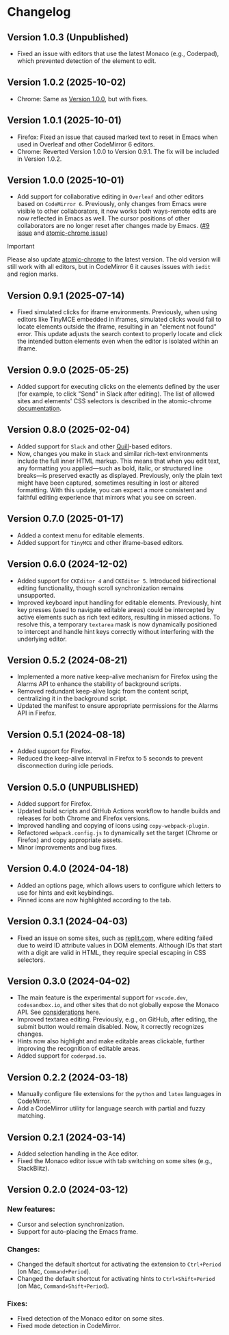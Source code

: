 # Changelog

## Version 1.0.3 (Unpublished)

- Fixed an issue with editors that use the latest Monaco (e.g., Coderpad), which prevented detection of the element to edit.

## Version 1.0.2 (2025-10-02)

- Chrome: Same as [Version 1.0.0](#version-100-2025-10-01), but with fixes.

## Version 1.0.1 (2025-10-01)

- Firefox: Fixed an issue that caused marked text to reset in Emacs when used in Overleaf and other CodeMirror 6 editors.
- Chrome: Reverted Version 1.0.0 to Version 0.9.1. The fix will be included in Version 1.0.2.

## Version 1.0.0 (2025-10-01)

- Add support for collaborative editing in `Overleaf` and other editors based on `CodeMirror 6`. Previously, only changes from Emacs were visible to other collaborators, it now works both ways-remote edits are now reflected in Emacs as well. The cursor positions of other collaborators are no longer reset after changes made by Emacs. ([#9 issue](https://github.com/KarimAziev/chrome-emacs/issues/9) and [atomic-chrome issue](https://github.com/KarimAziev/atomic-chrome/issues/9))

> [!IMPORTANT]
> Please also update [atomic-chrome](https://github.com/KarimAziev/atomic-chrome) to the latest version. The old version will still work with all editors, but in CodeMirror 6 it causes issues with `iedit` and region marks.

## Version 0.9.1 (2025-07-14)

- Fixed simulated clicks for iframe environments. Previously, when using editors like TinyMCE embedded in iframes, simulated clicks would fail to locate elements outside the iframe, resulting in an "element not found" error. This update adjusts the search context to properly locate and click the intended button elements even when the editor is isolated within an iframe.

## Version 0.9.0 (2025-05-25)

- Added support for executing clicks on the elements defined by the user (for example, to click "Send" in Slack after editing). The list of allowed sites and elements' CSS selectors is described in the atomic-chrome [documentation](https://github.com/KarimAziev/atomic-chrome?tab=readme-ov-file#simulated-clicks-via-custom-rules).

## Version 0.8.0 (2025-02-04)

- Added support for `Slack` and other [Quill](https://quilljs.com/)-based editors.
- Now, changes you make in `Slack` and similar rich-text environments include the full inner HTML markup. This means that when you edit text, any formatting you applied—such as bold, italic, or structured line breaks—is preserved exactly as displayed. Previously, only the plain text might have been captured, sometimes resulting in lost or altered formatting. With this update, you can expect a more consistent and faithful editing experience that mirrors what you see on screen.

## Version 0.7.0 (2025-01-17)

- Added a context menu for editable elements.
- Added support for `TinyMCE` and other iframe-based editors.

## Version 0.6.0 (2024-12-02)

- Added support for `CKEditor 4` and `CKEditor 5`. Introduced bidirectional editing functionality, though scroll synchronization remains unsupported.
- Improved keyboard input handling for editable elements. Previously, hint key presses (used to navigate editable areas) could be intercepted by active elements such as rich text editors, resulting in missed actions. To resolve this, a temporary `textarea` mask is now dynamically positioned to intercept and handle hint keys correctly without interfering with the underlying editor.

## Version 0.5.2 (2024-08-21)

- Implemented a more native keep-alive mechanism for Firefox using the Alarms API to enhance the stability of background scripts.
- Removed redundant keep-alive logic from the content script, centralizing it in the background script.
- Updated the manifest to ensure appropriate permissions for the Alarms API in Firefox.

## Version 0.5.1 (2024-08-18)

- Added support for Firefox.
- Reduced the keep-alive interval in Firefox to 5 seconds to prevent disconnection during idle periods.

## Version 0.5.0 (UNPUBLISHED)

- Added support for Firefox.
- Updated build scripts and GitHub Actions workflow to handle builds and releases for both Chrome and Firefox versions.
- Improved handling and copying of icons using `copy-webpack-plugin`.
- Refactored `webpack.config.js` to dynamically set the target (Chrome or Firefox) and copy appropriate assets.
- Minor improvements and bug fixes.

## Version 0.4.0 (2024-04-18)

- Added an options page, which allows users to configure which letters to use for hints and exit keybindings.
- Pinned icons are now highlighted according to the tab.

## Version 0.3.1 (2024-04-03)

- Fixed an issue on some sites, such as [replit.com](https://replit.com), where editing failed due to weird ID attribute values in DOM elements. Although IDs that start with a digit are valid in HTML, they require special escaping in CSS selectors.

## Version 0.3.0 (2024-04-02)

- The main feature is the experimental support for `vscode.dev`, `codesandbox.io`, and other sites that do not globally expose the Monaco API. See [considerations](https://github.com/KarimAziev/chrome-emacs/blob/main/docs/experimental-monaco-support.md) here.
- Improved textarea editing. Previously, e.g., on GitHub, after editing, the submit button would remain disabled. Now, it correctly recognizes changes.
- Hints now also highlight and make editable areas clickable, further improving the recognition of editable areas.
- Added support for `coderpad.io`.

## Version 0.2.2 (2024-03-18)

- Manually configure file extensions for the `python` and `latex` languages in CodeMirror.
- Add a CodeMirror utility for language search with partial and fuzzy matching.

## Version 0.2.1 (2024-03-14)

- Added selection handling in the Ace editor.
- Fixed the Monaco editor issue with tab switching on some sites (e.g., StackBlitz).

## Version 0.2.0 (2024-03-12)

### New features:

- Cursor and selection synchronization.
- Support for auto-placing the Emacs frame.

### Changes:

- Changed the default shortcut for activating the extension to `Ctrl+Period` (on Mac, `Command+Period`).
- Changed the default shortcut for activating hints to `Ctrl+Shift+Period` (on Mac, `Command+Shift+Period`).

### Fixes:

- Fixed detection of the Monaco editor on some sites.
- Fixed mode detection in CodeMirror.
